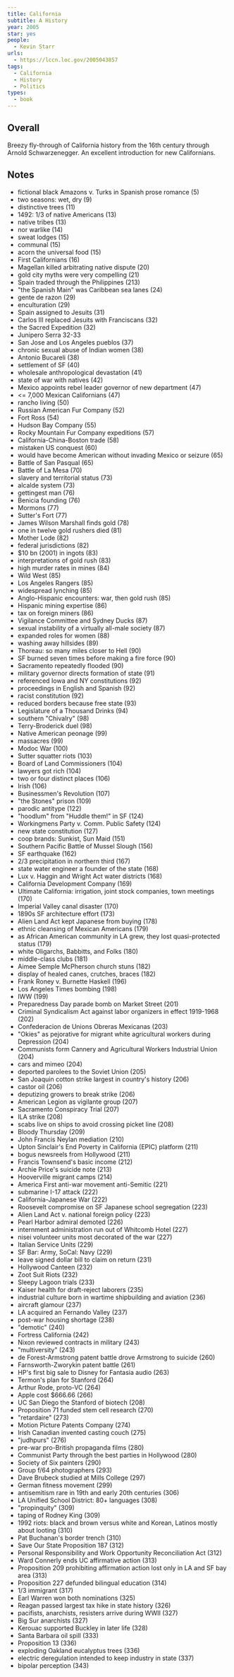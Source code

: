 ```yaml
---
title: California
subtitle: A History
year: 2005
star: yes
people:
  - Kevin Starr
urls:
  - https://lccn.loc.gov/2005043857
tags:
  - California
  - History
  - Politics
types:
  - book
---
```


## Overall
Breezy fly-through of California history from the 16th century through Arnold Schwarzenegger.  An excellent introduction for new Californians.

## Notes
- fictional black Amazons v. Turks in Spanish prose romance  (5)
- two seasons: wet, dry  (9)
- distinctive trees  (11)
- 1492: 1/3 of native Americans  (13)
- native tribes  (13)
- nor warlike  (14)
- sweat lodges  (15)
- communal  (15)
- acorn the universal food  (15)
- First Californians  (16)
- Magellan killed arbitrating native dispute  (20)
- gold city myths were very compelling  (21)
- Spain traded through the Philippines  (213)
- "the Spanish Main" was Caribbean sea lanes  (24)
- gente de razon  (29)
- enculturation  (29)
- Spain assigned to Jesuits  (31)
- Carlos III replaced Jesuits with Franciscans  (32)
- the Sacred Expedition  (32)
- Junipero Serra 32-33
- San Jose and Los Angeles pueblos  (37)
- chronic sexual abuse of Indian women  (38)
- Antonio Bucareli  (38)
- settlement of SF  (40)
- wholesale anthropological devastation  (41)
- state of war with natives  (42)
- Mexico appoints rebel leader governor of new department  (47)
- <= 7,000 Mexican Californians  (47)
- rancho living  (50)
- Russian American Fur Company  (52)
- Fort Ross  (54)
- Hudson Bay Company  (55)
- Rocky Mountain Fur Company expeditions  (57)
- California-China-Boston trade  (58)
- mistaken US conquest  (60)
- would have become American without invading Mexico or seizure  (65)
- Battle of San Pasqual  (65)
- Battle of La Mesa  (70)
- slavery and territorial status  (73)
- alcalde system  (73)
- gettingest man  (76)
- Benicia founding  (76)
- Mormons  (77)
- Sutter's Fort  (77)
- James Wilson Marshall finds gold  (78)
- one in twelve gold rushers died  (81)
- Mother Lode  (82)
- federal jurisdictions  (82)
- $10 bn (2001) in ingots  (83)
- interpretations of gold rush  (83)
- high murder rates in mines  (84)
- Wild West  (85)
- Los Angeles Rangers  (85)
- widespread lynching  (85)
- Anglo-Hispanic encounters: war, then gold rush  (85)
- Hispanic mining expertise  (86)
- tax on foreign miners  (86)
- Vigilance Committee and Sydney Ducks  (87)
- sexual instability of a virtually all-male society  (87)
- expanded roles for women  (88)
- washing away hillsides  (89)
- Thoreau: so many miles closer to Hell  (90)
- SF burned seven times before making a fire force  (90)
- Sacramento repeatedly flooded  (90)
- military governor directs formation of state  (91)
- referenced Iowa and NY constitutions  (92)
- proceedings in English and Spanish  (92)
- racist constitution  (92)
- reduced borders because free state  (93)
- Legislature of a Thousand Drinks  (94)
- southern "Chivalry"  (98)
- Terry-Broderick duel  (98)
- Native American peonage  (99)
- massacres  (99)
- Modoc War  (100)
- Sutter squatter riots  (103)
- Board of Land Commissioners  (104)
- lawyers got rich  (104)
- two or four distinct places  (106)
- Irish  (106)
- Businessmen's Revolution  (107)
- "the Stones" prison  (109)
- parodic antitype  (122)
- "hoodlum" from "Huddle them!" in SF  (124)
- Workingmens Party v. Comm. Public Safety  (124)
- new state constitution  (127)
- coop brands: Sunkist, Sun Maid  (151)
- Southern Pacific Battle of Mussel Slough  (156)
- SF earthquake  (162)
- 2/3 precipitation in northern third  (167)
- state water engineer a founder of the state  (168)
- Lux v. Haggin and Wright Act water districts  (168)
- California Development Company  (169)
- Ultimate California: irrigation, joint stock companies, town meetings  (170)
- Imperial Valley canal disaster  (170)
- 1890s SF architecture effort  (173)
- Alien Land Act kept Japanese from buying  (178)
- ethnic cleansing of Mexican Americans  (179)
- as African American community in LA grew, they lost quasi-protected status  (179)
- white Oligarchs, Babbitts, and Folks  (180)
- middle-class clubs  (181)
- Aimee Semple McPherson church stuns  (182)
- display of healed canes, crutches, braces  (182)
- Frank Roney v. Burnette Haskell  (196)
- Los Angeles Times bombing  (198)
- IWW  (199)
- Preparedness Day parade bomb on Market Street  (201)
- Criminal Syndicalism Act against labor organizers in effect 1919-1968  (202)
- Confederacion de Unions Obreras Mexicanas  (203)
- "Okies" as pejorative for migrant white agricultural workers during Depression  (204)
- Communists form Cannery and Agricultural Workers Industrial Union  (204)
- cars and mimeo  (204)
- deported parolees to the Soviet Union  (205)
- San Joaquin cotton strike largest in country's history  (206)
- castor oil  (206)
- deputizing growers to break strike  (206)
- American Legion as vigilante group  (207)
- Sacramento Conspiracy Trial  (207)
- ILA strike  (208)
- scabs live on ships to avoid crossing picket line  (208)
- Bloody Thursday  (209)
- John Francis Neylan mediation  (210)
- Upton Sinclair's End Poverty in California (EPIC) platform  (211)
- bogus newsreels from Hollywood  (211)
- Francis Townsend's basic income  (212)
- Archie Price's suicide note  (213)
- Hooverville migrant camps  (214)
- America First anti-war movement anti-Semitic  (221)
- submarine I-17 attack  (222)
- California-Japanese War  (222)
- Roosevelt compromise on SF Japanese school segregation  (223)
- Alien Land Act v. national foreign policy  (223)
- Pearl Harbor admiral demoted  (226)
- internment administration run out of Whitcomb Hotel  (227)
- nisei volunteer units most decorated of the war  (227)
- Italian Service Units  (229)
- SF Bar: Army, SoCal: Navy  (229)
- leave signed dollar bill to claim on return  (231)
- Hollywood Canteen  (232)
- Zoot Suit Riots  (232)
- Sleepy Lagoon trials  (233)
- Kaiser health for draft-reject laborers  (235)
- industrial culture born in wartime shipbuilding and aviation  (236)
- aircraft glamour  (237)
- LA acquired an Fernando Valley  (237)
- post-war housing shortage  (238)
- "demotic"  (240)
- Fortress California  (242)
- Nixon reviewed contracts in military  (243)
- "multiversity"  (243)
- de Forest-Armstrong patent battle drove Armstrong to suicide  (260)
- Farnsworth-Zworykin patent battle  (261)
- HP's first big sale to Disney for Fantasia audio  (263)
- Termon's plan for Stanford  (264)
- Arthur Rode, proto-VC  (264)
- Apple cost $666.66  (266)
- UC San Diego the Stanford of biotech  (208)
- Proposition 71 funded stem cell research  (270)
- "retardaire"  (273)
- Motion Picture Patents Company  (274)
- Irish Canadian invented casting couch  (275)
- "judhpurs"  (276)
- pre-war pro-British propaganda films  (280)
- Communist Party through the best parties in Hollywood  (280)
- Society of Six painters  (290)
- Group f/64 photographers  (293)
- Dave Brubeck studied at Mills College  (297)
- German fitness movement  (299)
- antisemitism rare in 19th and early 20th centuries  (306)
- LA Unified School District: 80+ languages  (308)
- "propinquity"  (309)
- taping of Rodney King  (309)
- 1992 riots: black and brown versus white and Korean, Latinos mostly about looting  (310)
- Pat Buchanan's border trench  (310)
- Save Our State Proposition 187  (312)
- Personal Responsibility and Work Opportunity Reconciliation Act  (312)
- Ward Connerly ends UC affirmative action  (313)
- Proposition 209 prohibiting affirmation action lost only in LA and SF bay area  (313)
- Proposition 227 defunded bilingual education  (314)
- 1/3 immigrant  (317)
- Earl Warren won both nominations  (325)
- Reagan passed largest tax hike in state history  (326)
- pacifists, anarchists, resisters arrive during WWII  (327)
- Big Sur anarchists  (327)
- Kerouac supported Buckley in later life  (328)
- Santa Barbara oil spill  (333)
- Proposition 13  (336)
- exploding Oakland eucalyptus trees  (336)
- electric deregulation intended to keep industry in state  (337)
- bipolar perception  (343)
